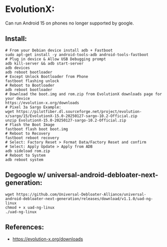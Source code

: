 EvolutionX:
===========
Can run Android 15 on phones no longer supported by google. 

Install:
--------
```
# From your Debian device install adb + Fastboot
sudo apt-get install -y android-tools-adb android-tools-fastboot
# Plug in device & Allow USB Debugging prompt
adb kill-server && adb start-server
adb devices
adb reboot bootloader
# Except Unlock Bootloader from Phone
fastboot flashing unlock
# Reboot to Bootloader
adb reboot bootloader
# Download the boot.img and rom.zip from EvolutionX downloads page for your device
https://evolution-x.org/downloads
# Pixel 3a Sargo Example:
wget https://pilotfiber.dl.sourceforge.net/project/evolution-x/sargo/15/EvolutionX-15.0-20250127-sargo-10.2-Official.zip
unzip EvolutionX-15.0-20250127-sargo-10.2-Official.zip
# Flash the Boot Image
fastboot flash boot boot.img
# Reboot to Recovery
fastboot reboot recovery
# Select: Factory Reset > Format Data/Factory Reset and confirm
# Select: Apply Update > Apply from ADB
adb sideload rom.zip  
# Reboot to System
adb reboot system
```

Degoogle w/ universal-android-debloater-next-generation:
---------------------------------------------------------
```
wget https://github.com/Universal-Debloater-Alliance/universal-android-debloater-next-generation/releases/download/v1.1.0/uad-ng-linux
chmod + x uad-ng-linux
./uad-ng-linux
```

References:
----------
* https://evolution-x.org/downloads